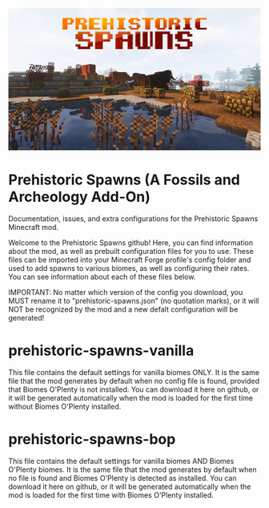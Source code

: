 ![A herd of mammoths grazes on a sparse tundra, with a red and orange logo reading "Prehistoric Spawns" superimposed in the sky above them](prehistoricspawns_header.jpg)
# Prehistoric Spawns (A Fossils and Archeology Add-On)
Documentation, issues, and extra configurations for the Prehistoric Spawns Minecraft mod.

Welcome to the Prehistoric Spawns github!  Here, you can find information about the mod, as well as prebuilt configuration files for you to use.  These files can be imported into your Minecraft Forge profile's config folder and used to add spawns to various biomes, as well as configuring their rates.  You can see information about each of these files below.

IMPORTANT: No matter which version of the config you download, you MUST rename it to "prehistoric-spawns.json" (no quotation marks), or it will NOT be recognized by the mod and a new defalt configuration will be generated!

# prehistoric-spawns-vanilla
This file contains the default settings for vanilla biomes ONLY.  It is the same file that the mod generates by default when no config file is found, provided that Biomes O'Plenty is not installed.  You can download it here on github, or it will be generated automatically when the mod is loaded for the first time without Biomes O'Plenty installed.

# prehistoric-spawns-bop
This file contains the default settings for vanilla biomes AND Biomes O'Plenty biomes.  It is the same file that the mod generates by default when no file is found and Biomes O'Plenty is detected as installed.  You can download it here on github, or it will be generated automatically when the mod is loaded for the first time with Biomes O'Plenty installed.
